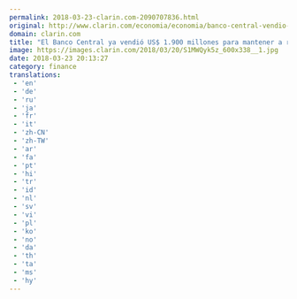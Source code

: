 ```yaml
---
permalink: 2018-03-23-clarin.com-2090707836.html
original: http://www.clarin.com/economia/economia/banco-central-vendio-us-900-millones-mantener-raya-dolar_0_rynQiCfqf.html
domain: clarin.com
title: "El Banco Central ya vendió US$ 1.900 millones para mantener a raya el dólar"
image: https://images.clarin.com/2018/03/20/S1MWQyk5z_600x338__1.jpg
date: 2018-03-23 20:13:27
category: finance
translations: 
 - 'en'
 - 'de'
 - 'ru'
 - 'ja'
 - 'fr'
 - 'it'
 - 'zh-CN'
 - 'zh-TW'
 - 'ar'
 - 'fa'
 - 'pt'
 - 'hi'
 - 'tr'
 - 'id'
 - 'nl'
 - 'sv'
 - 'vi'
 - 'pl'
 - 'ko'
 - 'no'
 - 'da'
 - 'th'
 - 'ta'
 - 'ms'
 - 'hy'
---
```


